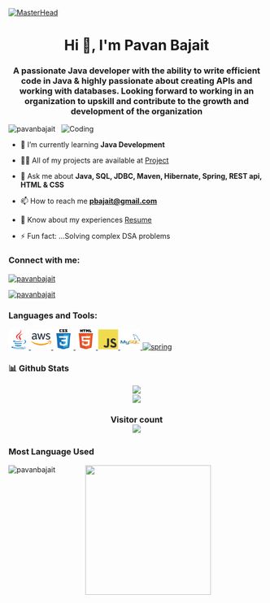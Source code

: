 
[![MasterHead](https://camo.githubusercontent.com/3015c6f34ed5c2131bac41a22b7a27a847f65803d232c99fe31f649c9c746fbd/68747470733a2f2f7777772e61616469747269746563686e6f6c6f67792e636f6d2f696d616765732f726564657369676e2e676966)](https://pavanbajait.io)
<h1 align="center">Hi 👋, I'm Pavan Bajait</h1>
<h3 align="center">A passionate Java developer with the ability to write efficient code in Java & highly passionate about creating APIs and working with databases. Looking forward to working in an organization to upskill and contribute to the growth and development of the organization</h3>

<img align="right" alt="Coding" width="400" src="https://images.squarespace-cdn.com/content/v1/5769fc401b631bab1addb2ab/1541580611624-TE64QGKRJG8SWAIUS7NS/coding-freak.gif" />
<p align="left"> <img src="https://komarev.com/ghpvc/?username=pavanbajait&label=Profile%20views&color=0e75b6&style=flat" alt="pavanbajait" /> </p>


- 🌱 I’m currently learning **Java Development**

- 👨‍💻 All of my projects are available at [Project](https://pavanbajait.netlify.app/#projects)

- 💬 Ask me about **Java, SQL, JDBC, Maven, Hibernate, Spring, REST api, HTML & CSS**

- 📫 How to reach me **pbajait@gmail.com**

- 📄 Know about my experiences [Resume](https://drive.google.com/file/d/1G5pQtHV0K0PUG2HdnGV1Xecetd4lpxs1/view?usp=sharing)

- ⚡ Fun fact: ...Solving complex DSA problems

<h3 align="left">Connect with me:</h3>
<p align="left">
<a href="https://www.linkedin.com/in/pavan-bajait" target="blank"><img align="center"  src="https://raw.githubusercontent.com/rahuldkjain/github-profile-readme-generator/master/src/images/icons/Social/linked-in-alt.svg" alt="pavanbajait" height="30" width="40" /></a>
</p>
<p align="left"> <a href="https://github.com/ryo-ma/github-profile-trophy"><img src="https://github-profile-trophy.vercel.app/?username=pavanbajait" alt="pavanbajait" /></a> </p>

<h3 align="left">Languages and Tools:</h3>

<p align="left"> <a href="https://aws.amazon.com" target="_blank" rel="noreferrer">
 <img src="https://raw.githubusercontent.com/devicons/devicon/master/icons/java/java-original.svg" alt="java" width="40" height="40" style="max-width: 100%;">
<img src="https://raw.githubusercontent.com/devicons/devicon/master/icons/amazonwebservices/amazonwebservices-original-wordmark.svg" alt="aws" width="40" height="40"/> </a>   <a href="https://www.w3schools.com/css/" target="_blank" rel="noreferrer"> 
<img src="https://raw.githubusercontent.com/devicons/devicon/master/icons/css3/css3-original-wordmark.svg" alt="css3" width="40" height="40"/> </a> 
 <a href="https://www.w3.org/html/" target="_blank" rel="noreferrer"> <img src="https://raw.githubusercontent.com/devicons/devicon/master/icons/html5/html5-original-wordmark.svg" alt="html5" width="40" height="40"/> </a>
 <a href="https://developer.mozilla.org/en-US/docs/Web/JavaScript" target="_blank" rel="noreferrer"> <img src="https://raw.githubusercontent.com/devicons/devicon/master/icons/javascript/javascript-original.svg" alt="javascript" width="40" height="40"/> </a> <a href="https://www.mysql.com/" target="_blank" rel="noreferrer"> <img src="https://raw.githubusercontent.com/devicons/devicon/master/icons/mysql/mysql-original-wordmark.svg" alt="mysql" width="40" height="40"/> </a> <a href="https://spring.io/" target="_blank" rel="noreferrer"> <img src="https://www.vectorlogo.zone/logos/springio/springio-icon.svg" alt="spring" width="40" height="40"/> </a> </p>

<h3>📊 Github Stats</h3>
<p align="center">
   <img align="center"  src="https://github-readme-streak-stats.herokuapp.com/?user=pavanbajait&theme=dark" /> <br \>
   <img align="center" src="https://github-readme-stats.vercel.app/api?username=pavanbajait&show_icons=true&locale=en&theme=dark"/>
</p>
<h3 align="center"> 
  Visitor count <br>
  <img src="https://profile-counter.glitch.me/pavanbajait/count.svg" />
</h3>
<h3>Most Language Used</h3>

<div>
  <img align="left" src="https://github-readme-stats.vercel.app/api/top-langs/?username=pavanbajait&theme=radical&langs_count=8" alt="pavanbajait" height="260px" width="25%" />
  <img align="right" src="https://activity-graph.herokuapp.com/graph?username=pavanbajait&theme=gruvbox&hide_border=true&area=true" height="255px" width="70%"/>
<div>

